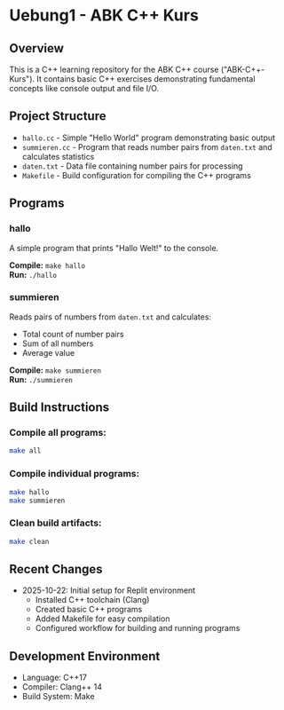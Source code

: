 # Uebung1 - ABK C++ Kurs

## Overview
This is a C++ learning repository for the ABK C++ course ("ABK-C++-Kurs"). It contains basic C++ exercises demonstrating fundamental concepts like console output and file I/O.

## Project Structure
- `hallo.cc` - Simple "Hello World" program demonstrating basic output
- `summieren.cc` - Program that reads number pairs from `daten.txt` and calculates statistics
- `daten.txt` - Data file containing number pairs for processing
- `Makefile` - Build configuration for compiling the C++ programs

## Programs

### hallo
A simple program that prints "Hallo Welt!" to the console.

**Compile:** `make hallo`  
**Run:** `./hallo`

### summieren
Reads pairs of numbers from `daten.txt` and calculates:
- Total count of number pairs
- Sum of all numbers
- Average value

**Compile:** `make summieren`  
**Run:** `./summieren`

## Build Instructions

### Compile all programs:
```bash
make all
```

### Compile individual programs:
```bash
make hallo
make summieren
```

### Clean build artifacts:
```bash
make clean
```

## Recent Changes
- 2025-10-22: Initial setup for Replit environment
  - Installed C++ toolchain (Clang)
  - Created basic C++ programs
  - Added Makefile for easy compilation
  - Configured workflow for building and running programs

## Development Environment
- Language: C++17
- Compiler: Clang++ 14
- Build System: Make
